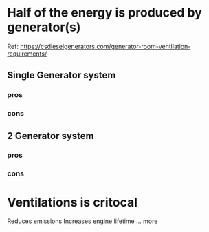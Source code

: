 # Half of the energy is produced by generator(s)

Ref:
https://csdieselgenerators.com/generator-room-ventilation-requirements/

## Single Generator system

### pros

### cons

## 2 Generator system

### pros

### cons

# Ventilations is critocal
Reduces emissions
Increases engine lifetime
... more 